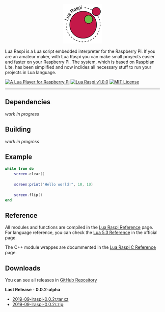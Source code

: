 <p style="text-align: center"><img src="extra/icon.png" alt="Lua Raspi" /></p>

Lua Raspi is a Lua script embedded interpreter for the Raspberry Pi. If you are an amateur maker, with Lua Raspi you can make small proyects easier and faster on your Raspberry Pi. The system, which is based on Raspbian Lite, has been simplified and now inclides all necessary stuff to run your projects in Lua language.

[![A Lua Player for Raspberry Pi](https://img.shields.io/badge/powered%20by-lua-blue)](https://www.lua.org/) [![Lua Raspi v1.0.0](https://img.shields.io/github/v/release/NEKERAFA/Lua-Raspi?include_prereleases)](https://github.com/NEKERAFA/Lua-Raspi/blob/master/LICENSE) [![MIT License](https://img.shields.io/github/license/nekerafa/lua-raspi)](https://github.com/NEKERAFA/Lua-Raspi/releases)

---

## Dependencies

*work in progress*

## Building

*work in progress*

## Example

```lua
while true do
    screen.clear()

    screen:print("Hello world!", 10, 10)

    screen.flip()
end
```

## Reference

All modules and functions are compiled in the [Lua Raspi Reference](https://nekerafa.github.io/Lua-Raspi/reference/index.html) page. For language reference, you can check the [Lua 5.3 Reference](https://www.lua.org/manual/5.3/manual.html) in the official page.

The C++ module wrappes are docummented in the [Lua Raspi C Reference](https://nekerafa.github.io/Lua-Raspi/doxygen/index.html) page.

## Downloads

You can see all releases in [GitHub Repository](https://github.com/NEKERAFA/Lua-Raspi/releases)

**Last Release - 0.0.2-alpha**

* [2019-09-lraspi-0.0.2r.tar.xz](https://github.com/NEKERAFA/Lua-Raspi/releases/download/v0.0.2-alpha/2019-09-lraspi-0.0.2r.tar.xz)
* [2019-09-lraspi-0.0.2r.zip](https://github.com/NEKERAFA/Lua-Raspi/releases/download/v0.0.2-alpha/2019-09-lraspi-0.0.2r.zip)

